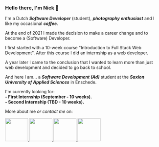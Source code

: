### Hello there, I'm Nick 👋

I'm a Dutch _**Software Developer**_ (student),
_**photography enthusiast**_ and I like my occasional _**coffee**_.

At the end of 2021 I made the decision to make a career change and to become a (Software) Developer.

I first started with a 10-week course "Introduction to Full Stack Web Development". After this course I did an internship as a web developer.

A year later I came to the conclusion that I wanted to learn more than just web development and decided to go back to school.

And here I am... a _**Software Development (Ad)**_ student at the _**Saxion University of Applied Sciences**_ in Enschede.

I'm currently looking for:
<br>
**- First Internship (September - 10 weeks).**
<br>
**- Second Internship (TBD - 10 weeks).**

More about me _or contact me_ on:
<div class="flex gap-8 justify-center">
    <a href="https://github.com/nickterhaar" target=”_blank” class="group flex flex-col gap-4 justify-center items-center">
        <img style="width:75px;height:auto;" src="https://cdn.jsdelivr.net/gh/devicons/devicon@latest/icons/github/github-original.svg" alt="">
    </a>
    <a href="https://www.linkedin.com/in/nickterhaar/" target=”_blank” class="group flex flex-col gap-4 justify-center items-center">
        <img style="width:75px;height:auto;" src="https://cdn.jsdelivr.net/gh/devicons/devicon@latest/icons/linkedin/linkedin-original.svg" alt="">
    </a>
    <a href="https://discord.com/users/nickterhaar" target="_blank" class="group flex flex-col gap-4 justify-center items-center">
        <img style="width:75px;height:auto;" src="https://devicons.railway.app/i/discord.svg" alt="">
    </a>
    <a href="https://www.instagram.com/nick_terhaar/" target=”_blank” class="group flex flex-col gap-4 justify-center items-center">
        <img style="width:75px;height:auto;" src="https://devicons.railway.app/i/instagram.svg" alt="">
    </a>
</div>